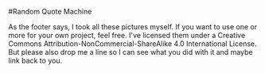 #Random Quote Machine

 As the footer says, I took all these pictures myself. If you want to use one or more for your own project, feel free. I've licensed them under a Creative Commons Attribution-NonCommercial-ShareAlike 4.0 International License. But please also drop me a line so I can see what you did with it and maybe link back to you.